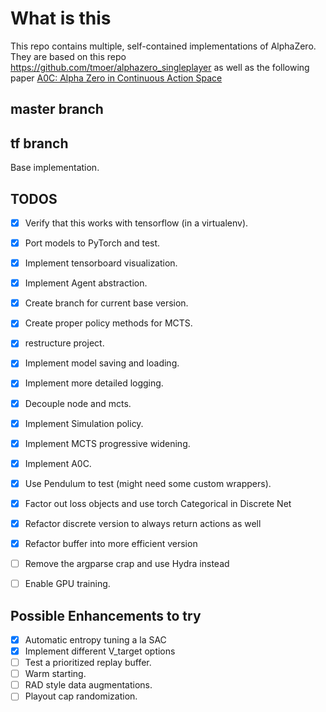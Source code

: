 # What is this
This repo contains multiple, self-contained implementations of AlphaZero. 
They are based on this repo https://github.com/tmoer/alphazero_singleplayer
as well as the following paper [A0C: Alpha Zero in Continuous Action Space](https://arxiv.org/pdf/1805.09613.pdf)

## master branch

## tf branch
Base implementation.  

## TODOS
- [x] Verify that this works with tensorflow (in a virtualenv).
- [x] Port models to PyTorch and test.
- [x] Implement tensorboard visualization.
- [x] Implement Agent abstraction.
- [x] Create branch for current base version.
- [x] Create proper policy methods for MCTS.
- [x] restructure project.
- [x] Implement model saving and loading.
- [x] Implement more detailed logging.
- [x] Decouple node and mcts.
- [x] Implement Simulation policy.
- [x] Implement MCTS progressive widening.
- [x] Implement A0C.
- [x] Use Pendulum to test (might need some custom wrappers).
- [x] Factor out loss objects and use torch Categorical in Discrete Net
- [x] Refactor discrete version to always return actions as well
- [x] Refactor buffer into more efficient version
- [ ] Remove the argparse crap and use Hydra instead
- [ ] Enable GPU training.


## Possible Enhancements to try
- [x] Automatic entropy tuning a la SAC
- [x] Implement different V_target options
- [ ] Test a prioritized replay buffer.
- [ ] Warm starting.
- [ ] RAD style data augmentations.
- [ ] Playout cap randomization.
